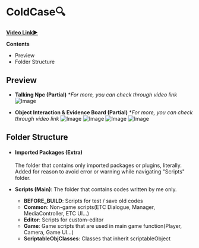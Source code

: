 
# ColdCase🔍
[<b>Video Link▶️</b>](https://www.youtube.com/watch?v=wL8jK-Ikid8)

<b>Contents</b>
- Preview
- Folder Structure
  
## Preview
- <b>Talking Npc (Partial)</b> **For more, you can check through video link*
![Image](https://github.com/user-attachments/assets/aefe7a5e-9e73-44c7-9551-3e64141c3424)

- <b>Object Interaction & Evidence Board (Partial)</b> **For more, you can check through video link*
![Image](https://github.com/user-attachments/assets/17a0bf67-116c-4ee0-89b2-53591a2e340d)
![Image](https://github.com/user-attachments/assets/2cc236ef-a5b3-4d3c-858d-4ce7af2ba8fe)
![Image](https://github.com/user-attachments/assets/88c0dbe4-4504-4a37-9998-4e72bde55eca)
![Image](https://github.com/user-attachments/assets/55381cb1-0264-4360-aa34-90c99b705b69)



## Folder Structure

- #### Imported Packages (Extra)
  The folder that contains only imported packages or plugins, literally. Added for reason to avoid error or warning while navigating "Scripts" folder.

- <b>Scripts (Main)</b>: The folder that contains codes written by me only.
  - <b>BEFORE_BUILD</b>: Scripts for test / save old codes
  - <b>Common</b>: Non-game scripts(ETC Dialogue, Manager, MediaController, ETC UI...)
  - <b>Editor</b>: Scripts for custom-editor
  - <b>Game</b>: Game scripts that are used in main game function(Player, Camera, Game UI...)
  - <b>ScriptableObjClasses</b>: Classes that inherit scriptableObject
  

